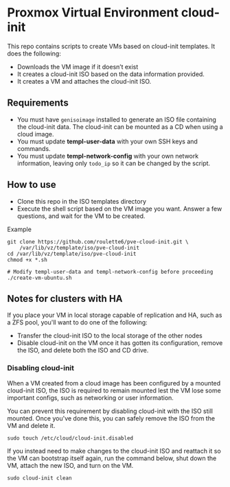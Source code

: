 # Proxmox Virtual Environment cloud-init

This repo contains scripts to create VMs based on cloud-init templates. It does the following:

- Downloads the VM image if it doesn’t exist
- It creates a cloud-init ISO based on the data information provided.
- It creates a VM and attaches the cloud-init ISO.

## Requirements

- You must have `genisoimage` installed to generate an ISO file containing the cloud-init data. The cloud-init can be mounted as a CD when using a cloud image.
- You must update **templ-user-data** with your own SSH keys and commands.
- You must update **templ-network-config** with your own network information, leaving only `todo_ip` so it can be changed by the script.

## How to use

- Clone this repo in the ISO templates directory
- Execute the shell script based on the VM image you want. Answer a few questions, and wait for the VM to be created.

Example

```shell
git clone https://github.com/roulette6/pve-cloud-init.git \
    /var/lib/vz/template/iso/pve-cloud-init
cd /var/lib/vz/template/iso/pve-cloud-init
chmod +x *.sh

# Modify templ-user-data and templ-network-config before proceeding
./create-vm-ubuntu.sh
```

## Notes for clusters with HA

If you place your VM in local storage capable of replication and HA, such as a ZFS pool, you'll want to do one of the following:

- Transfer the cloud-init ISO to the local storage of the other nodes
- Disable cloud-init on the VM once it has gotten its configuration, remove the ISO, and delete both the ISO and CD drive.

### Disabling cloud-init

When a VM created from a cloud image has been configured by a mounted cloud-init ISO, the ISO is required to remain mounted lest the VM lose some important configs, such as networking or user information.

You can prevent this requirement by disabling cloud-init with the ISO still mounted. Once you've done this, you can safely remove the ISO from the VM and delete it.

```shell
sudo touch /etc/cloud/cloud-init.disabled
```

If you instead need to make changes to the cloud-init ISO and reattach it so the VM can bootstrap itself again, run the command below, shut down the VM, attach the new ISO, and turn on the VM.


```shell
sudo cloud-init clean
```
